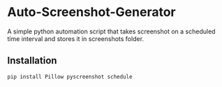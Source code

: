 # Auto-Screenshot-Generator
A simple python automation script that takes screenshot on a scheduled time interval and stores it in screenshots folder.

## Installation
```
pip install Pillow pyscreenshot schedule
```
